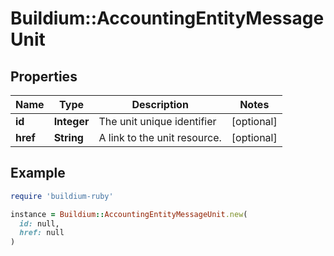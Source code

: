 # Buildium::AccountingEntityMessageUnit

## Properties

| Name | Type | Description | Notes |
| ---- | ---- | ----------- | ----- |
| **id** | **Integer** | The unit unique identifier | [optional] |
| **href** | **String** | A link to the unit resource. | [optional] |

## Example

```ruby
require 'buildium-ruby'

instance = Buildium::AccountingEntityMessageUnit.new(
  id: null,
  href: null
)
```

